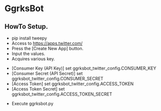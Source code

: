 # GgrksBot
## HowTo Setup.
 * pip install tweepy
 * Access to https://apps.twitter.com/
 * Press the [Create New App] button.
 * Input the values.
 * Acquires various key.
  - [Consumer Key (API Key)] set ggrksbot_twitter_config.CONSUMER_KEY
  - [Consumer Secret (API Secret)] set ggrksbot_twitter_config.CONSUMER_SECRET
  - [Access Token] set ggrksbot_twitter_config.ACCESS_TOKEN
  - [Access Token Secret] set ggrksbot_twitter_config.ACCESS_TOKEN_SECRET
 * Execute ggrksbot.py

